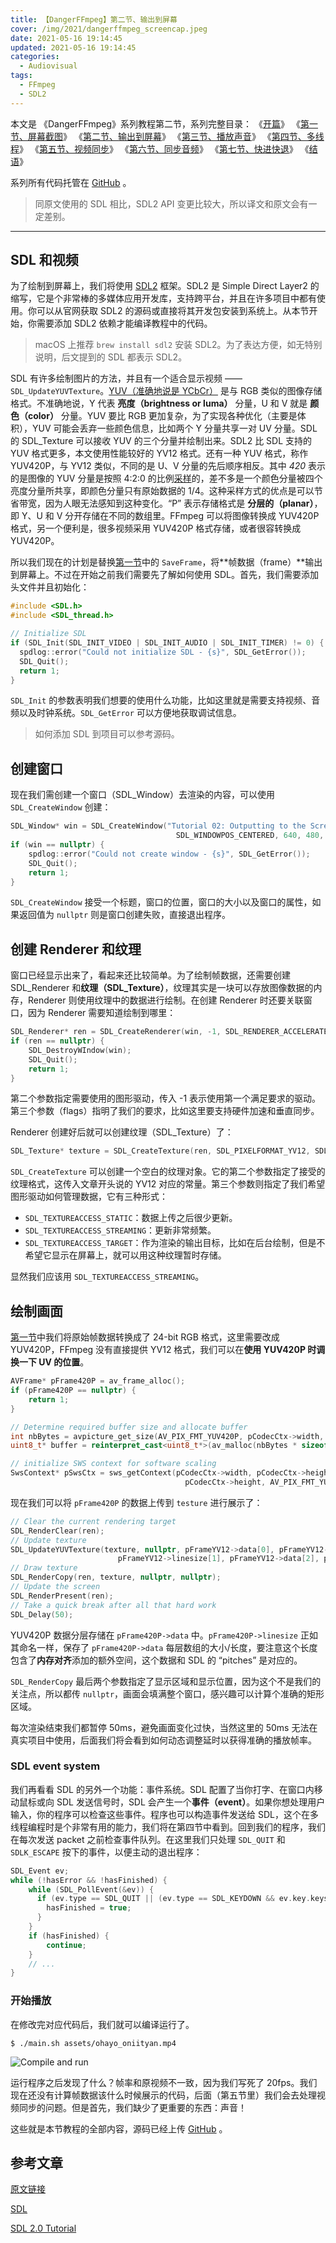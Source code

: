 ```yaml
---
title: 【DangerFFmpeg】第二节、输出到屏幕
cover: /img/2021/dangerffmpeg_screencap.jpeg
date: 2021-05-16 19:14:45
updated: 2021-05-16 19:14:45
categories:
  - Audiovisual
tags:
  - FFmpeg
  - SDL2
---
```


本文是 《DangerFFmpeg》系列教程第二节，系列完整目录：
《[开篇](/2021/05/14/8cf36b195b05.html)》
《[第一节、屏幕截图](/2021/05/15/1c458d50c524.html)》
《[第二节、输出到屏幕](/2021/05/16/aeb0b6c30d08.html)》
《[第三节、播放声音](/2021/05/20/d4b63d917433.html)》
《[第四节、多线程](/2021/05/22/71765970ad7e.html)》
《[第五节、视频同步](/2021/05/30/088658998748.html)》
《[第六节、同步音频](/2021/06/05/d8b51b0cff00.html)》
《[第七节、快进快退](/2021/06/09/2f01ccb59968.html)》
《[结语](/2021/06/19/7ddfef63d330.html)》

系列所有代码托管在 [GitHub](https://github.com/clsrfish/dangerffmpeg) 。

> 同原文使用的 SDL 相比，SDL2 API 变更比较大，所以译文和原文会有一定差别。

---

## SDL 和视频

为了绘制到屏幕上，我们将使用 [SDL2](http://www.libsdl.org/) 框架。SDL2 是 Simple Direct Layer2 的缩写，它是个非常棒的多媒体应用开发库，支持跨平台，并且在许多项目中都有使用。你可以从官网获取 SDL2 的源码或直接将其开发包安装到系统上。从本节开始，你需要添加 SDL2 依赖才能编译教程中的代码。
> macOS 上推荐 `brew install sdl2` 安装 SDL2。为了表达方便，如无特别说明，后文提到的 SDL 都表示 SDL2。

SDL 有许多绘制图片的方法，并且有一个适合显示视频 —— `SDL_UpdateYUVTexture`。[YUV（准确地说是 YCbCr）](http://en.wikipedia.org/wiki/YCbCr) 是与 RGB 类似的图像存储格式。不准确地说，Y 代表 **亮度（brightness or luma）** 分量，U 和 V 就是 **颜色（color）** 分量。YUV 要比 RGB 更加复杂，为了实现各种优化（主要是体积），YUV 可能会丢弃一些颜色信息，比如两个 Y 分量共享一对 UV 分量。SDL 的 SDL_Texture 可以接收 YUV 的三个分量并绘制出来。SDL2 比 SDL 支持的 YUV 格式更多，本文使用性能较好的 YV12 格式。还有一种 YUV 格式，称作 YUV420P，与 YV12 类似，不同的是 U、V 分量的先后顺序相反。其中 *420* 表示的是图像的 YUV 分量是按照 4:2:0 的比例[采样](http://en.wikipedia.org/wiki/Chroma_subsampling)的，差不多是一个颜色分量被四个亮度分量所共享，即颜色分量只有原始数据的 1/4。这种采样方式的优点是可以节省带宽，因为人眼无法感知到这种变化。“P” 表示存储格式是 **分层的（planar）**，即 Y、U 和 V 分开存储在不同的数组里。FFmpeg 可以将图像转换成 YUV420P 格式，另一个便利是，很多视频采用 YUV420P 格式存储，或者很容转换成 YUV420P。

所以我们现在的计划是替换[第一节](https://clsrfish.github.io/2021/05/15/1c458d50c524.html)中的 `SaveFrame`，将**帧数据（frame）**输出到屏幕上。不过在开始之前我们需要先了解如何使用 SDL。首先，我们需要添加头文件并且初始化：

```c++
#include <SDL.h>
#include <SDL_thread.h>

// Initialize SDL
if (SDL_Init(SDL_INIT_VIDEO | SDL_INIT_AUDIO | SDL_INIT_TIMER) != 0) {
  spdlog::error("Could not initialize SDL - {s}", SDL_GetError());
  SDL_Quit();
  return 1;
}
```

`SDL_Init` 的参数表明我们想要的使用什么功能，比如这里就是需要支持视频、音频以及时钟系统。`SDL_GetError` 可以方便地获取调试信息。


> 如何添加 SDL 到项目可以参考源码。


## 创建窗口

现在我们需创建一个窗口（SDL_Window）去渲染的内容，可以使用 `SDL_CreateWindow` 创建：

```c++
SDL_Window* win = SDL_CreateWindow("Tutorial 02: Outputting to the Screen", SDL_WINDOWPOS_CENTERED,
                                     SDL_WINDOWPOS_CENTERED, 640, 480, SDL_WINDOW_SHOWN)
if (win == nullptr) {
    spdlog::error("Could not create window - {s}", SDL_GetError());
    SDL_Quit();
    return 1;
}
```

`SDL_CreateWindow` 接受一个标题，窗口的位置，窗口的大小以及窗口的属性，如果返回值为 `nullptr` 则是窗口创建失败，直接退出程序。

## 创建 Renderer 和纹理

窗口已经显示出来了，看起来还比较简单。为了绘制帧数据，还需要创建 SDL_Renderer 和**纹理（SDL_Texture）**，纹理其实是一块可以存放图像数据的内存，Renderer 则使用纹理中的数据进行绘制。在创建 Renderer 时还要关联窗口，因为 Renderer 需要知道绘制到哪里：

```c++
SDL_Renderer* ren = SDL_CreateRenderer(win, -1, SDL_RENDERER_ACCELERATED | SDL_RENDERER_PRESENTVSYNC);
if (ren == nullptr) {
    SDL_DestroyWIndow(win);
    SDL_Quit();
    return 1;
}
```

第二个参数指定需要使用的图形驱动，传入 -1 表示使用第一个满足要求的驱动。第三个参数（flags）指明了我们的要求，比如这里要支持硬件加速和垂直同步。

Renderer 创建好后就可以创建纹理（SDL_Texture）了：

```c++
SDL_Texture* texture = SDL_CreateTexture(ren, SDL_PIXELFORMAT_YV12, SDL_TEXTUREACCESS_STREAMING, width, height);
```

`SDL_CreateTexture` 可以创建一个空白的纹理对象。它的第二个参数指定了接受的纹理格式，这传入文章开头说的 YV12 对应的常量。第三个参数则指定了我们希望图形驱动如何管理数据，它有三种形式：
- `SDL_TEXTUREACCESS_STATIC`：数据上传之后很少更新。
- `SDL_TEXTUREACCESS_STREAMING`：更新非常频繁。
- `SDL_TEXTUREACCESS_TARGET`：作为渲染的输出目标，比如在后台绘制，但是不希望它显示在屏幕上，就可以用这种纹理暂时存储。

显然我们应该用 `SDL_TEXTUREACCESS_STREAMING`。


## 绘制画面

[第一节](https://clsrfish.github.io/2021/05/15/1c458d50c524.html)中我们将原始帧数据转换成了 24-bit RGB 格式，这里需要改成 YUV420P，FFmpeg 没有直接提供 YV12 格式，我们可以在**使用 YUV420P 时调换一下 UV 的位置**。

```c++
AVFrame* pFrame420P = av_frame_alloc();
if (pFrame420P == nullptr) {
    return 1;
}

// Determine required buffer size and allocate buffer
int nbBytes = avpicture_get_size(AV_PIX_FMT_YUV420P, pCodecCtx->width, pCodecCtx->height);
uint8_t* buffer = reinterpret_cast<uint8_t*>(av_malloc(nbBytes * sizeof(uint8_t)));

// initialize SWS context for software scaling
SwsContext* pSwsCtx = sws_getContext(pCodecCtx->width, pCodecCtx->height, pCodecCtx->pix_fmt, pCodecCtx->width,
                                       pCodecCtx->height, AV_PIX_FMT_YUV420P, SWS_BILINEAR, nullptr, nullptr, nullptr);
```

现在我们可以将 `pFrame420P` 的数据上传到 `testure` 进行展示了：

```c++
// Clear the current rendering target
SDL_RenderClear(ren);
// Update texture
SDL_UpdateYUVTexture(texture, nullptr, pFrameYV12->data[0], pFrameYV12->linesize[0], pFrameYV12->data[1],
                        pFrameYV12->linesize[1], pFrameYV12->data[2], pFrameYV12->linesize[2]);
// Draw texture
SDL_RenderCopy(ren, texture, nullptr, nullptr);
// Update the screen
SDL_RenderPresent(ren);
// Take a quick break after all that hard work
SDL_Delay(50);
```

YUV420P 数据分层存储在 `pFrame420P->data` 中。`pFrame420P->linesize` 正如其命名一样，保存了 `pFrame420P->data` 每层数组的大小/长度，要注意这个长度包含了**内存对齐**添加的额外空间，这个数据和 SDL 的 “pitches” 是对应的。


`SDL_RenderCopy` 最后两个参数指定了显示区域和显示位置，因为这个不是我们的关注点，所以都传 `nullptr`，画面会填满整个窗口，感兴趣可以计算个准确的矩形区域。

每次渲染结束我们都暂停 50ms，避免画面变化过快，当然这里的 50ms 无法在真实项目中使用，后面我们将会看到如何动态调整延时以获得准确的播放帧率。

### SDL event system

我们再看看 SDL 的另外一个功能：事件系统。SDL 配置了当你打字、在窗口内移动鼠标或向 SDL 发送信号时，SDL 会产生一个**事件（event）**。如果你想处理用户输入，你的程序可以检查这些事件。程序也可以构造事件发送给 SDL，这个在多线程编程时是个非常有用的能力，我们将在第四节中看到。回到我们的程序，我们在每次发送 packet 之前检查事件队列。在这里我们只处理 `SDL_QUIT` 和 `SDLK_ESCAPE` 按下的事件，以便主动的退出程序：

```c++
SDL_Event ev;
while (!hasError && !hasFinished) {
    while (SDL_PollEvent(&ev)) {
      if (ev.type == SDL_QUIT || (ev.type == SDL_KEYDOWN && ev.key.keysym.sym == SDLK_ESCAPE)) {
        hasFinished = true;
      }
    }
    if (hasFinished) {
        continue;
    }
    // ...
}
```

### 开始播放

在修改完对应代码后，我们就可以编译运行了。

```shell
$ ./main.sh assets/ohayo_oniityan.mp4
```

![Compile and run](../../../img/2021/dangerffmpeg_output_screen.gif)

运行程序之后发现了什么？帧率和原视频不一致，因为我们写死了 20fps。我们现在还没有计算帧数据该什么时候展示的代码，后面（第五节里）我们会去处理视频同步的问题。但是首先，我们缺少了更重要的东西：声音！


这些就是本节教程的全部内容，源码已经上传 [GitHub](https://github.com/clsrfish/dangerffmpeg) 。


## 参考文章

[原文链接](http://dranger.com/ffmpeg/tutorial02.html)

[SDL](https://libsdl.org)

[SDL 2.0 Tutorial](https://www.willusher.io/pages/sdl2)
